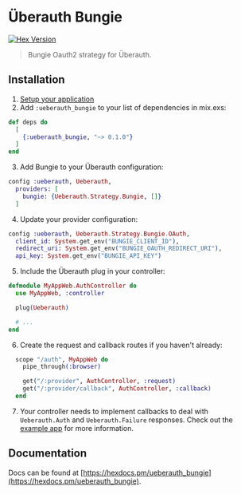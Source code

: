 # Überauth Bungie

[![Hex Version](https://img.shields.io/hexpm/v/ueberauth_bungie.svg)](https://hex.pm/packages/ueberauth_bungie)

> Bungie Oauth2 strategy for Überauth.

## Installation

1. [Setup your application](https://www.bungie.net/en/Application)
2. Add `:ueberauth_bungie` to your list of dependencies in mix.exs:

```elixir
def deps do
  [
    {:ueberauth_bungie, "~> 0.1.0"}
  ]
end
```

3. Add Bungie to your Überauth configuration:

```elixir
config :ueberauth, Ueberauth,
  providers: [
    bungie: {Ueberauth.Strategy.Bungie, []}
  ]
```

4. Update your provider configuration:

```elixir
config :ueberauth, Ueberauth.Strategy.Bungie.OAuth,
  client_id: System.get_env("BUNGIE_CLIENT_ID"),
  redirect_uri: System.get_env("BUNGIE_OAUTH_REDIRECT_URI"),
  api_key: System.get_env("BUNGIE_API_KEY")
```

5. Include the Überauth plug in your controller:

```elixir
defmodule MyAppWeb.AuthController do
  use MyAppWeb, :controller

  plug(Ueberauth)

  # ...
end
```

6. Create the request and callback routes if you haven't already:

```elixir
  scope "/auth", MyAppWeb do
    pipe_through(:browser)

    get("/:provider", AuthController, :request)
    get("/:provider/callback", AuthController, :callback)
  end
```

7. Your controller needs to implement callbacks to deal with `Ueberauth.Auth` and `Ueberauth.Failure` responses. Check out the [example app](https://github.com/ueberauth/ueberauth_example) for more information.

## Documentation

Docs can be found at [https://hexdocs.pm/ueberauth_bungie](https://hexdocs.pm/ueberauth_bungie).
